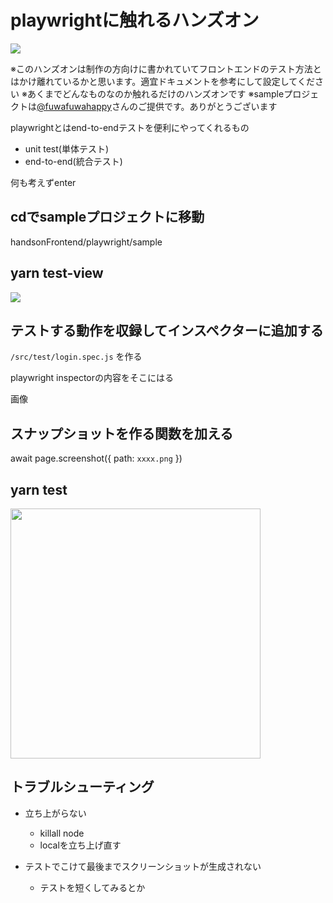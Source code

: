# playwrightに触れるハンズオン

<img src="https://kenjimorita.jp/wp-content/uploads/2023/04/playwright.png" />

※このハンズオンは制作の方向けに書かれていてフロントエンドのテスト方法とはかけ離れているかと思います。適宜ドキュメントを参考にして設定してください
※あくまでどんなものなのか触れるだけのハンズオンです
※sampleプロジェクトは[@fuwafuwahappy](https://twitter.com/fuwafuwahappy)さんのご提供です。ありがとうございます

playwrightとはend-to-endテストを便利にやってくれるもの

- unit test(単体テスト)
- end-to-end(統合テスト)

何も考えずenter

## cdでsampleプロジェクトに移動

handsonFrontend/playwright/sample

## yarn test-view

<img src="https://kenjimorita.jp/wp-content/uploads/2023/04/page.gif" />

## テストする動作を収録してインスペクターに追加する

`/src/test/login.spec.js`
を作る

playwright inspectorの内容をそこにはる

画像

## スナップショットを作る関数を加える

 await page.screenshot({ path: `xxxx.png` })

## yarn test

<img src="https://kenjimorita.jp/wp-content/uploads/2023/04/スクリーンショット-2023-04-15-15.37.50.png" width="400" />

## トラブルシューティング

- 立ち上がらない
  - killall node
  - localを立ち上げ直す

- テストでこけて最後までスクリーンショットが生成されない
  - テストを短くしてみるとか
